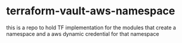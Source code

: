 # terraform-vault-aws-namespace
this is a repo to hold TF implementation for the modules that create a namespace and a aws dynamic credential for that namespace
